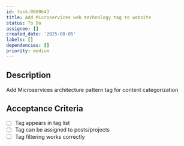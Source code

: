 ```yaml
---
id: task-0000643
title: Add Microservices web technology tag to website
status: To Do
assignee: []
created_date: '2025-08-05'
labels: []
dependencies: []
priority: medium
---
```


## Description

Add Microservices architecture pattern tag for content categorization

## Acceptance Criteria

- [ ] Tag appears in tag list
- [ ] Tag can be assigned to posts/projects
- [ ] Tag filtering works correctly
